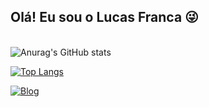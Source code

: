 ## Olá! Eu sou o Lucas Franca 😜

<br>![Anurag's GitHub stats](https://github-readme-stats.vercel.app/api?username=LucasFranca1&show_icons=true&theme=radical)

[![Top Langs](https://github-readme-stats.vercel.app/api/top-langs/?username=LucasFranca1)](https://github.com/anuraghazra/github-readme-stats)

[![Blog](https://img.shields.io/badge/Instagram-E4405F.svg?style=for-the-badge&logo=Instagram&logoColor=white)](https://www.instagram.com/lucas.hernandes1/)
